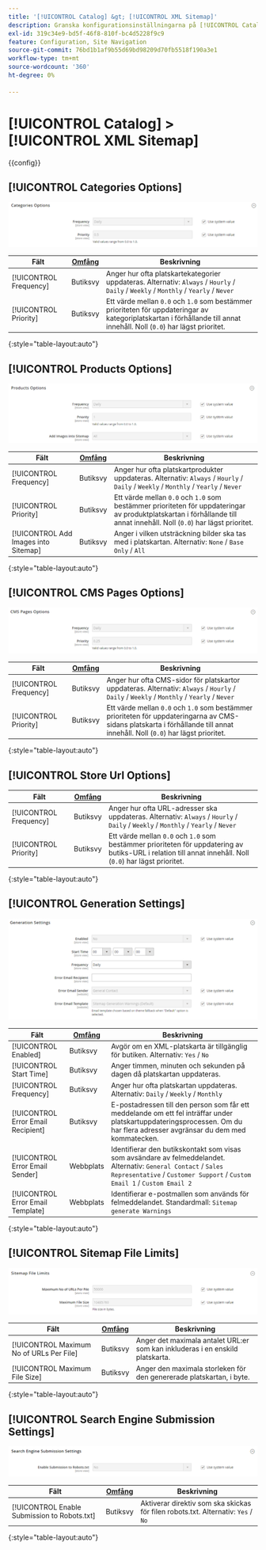 ```yaml
---
title: '[!UICONTROL Catalog] &gt; [!UICONTROL XML Sitemap]'
description: Granska konfigurationsinställningarna på [!UICONTROL Catalog] &gt; [!UICONTROL XML Sitemap] sidan för Commerce Admin.
exl-id: 319c34e9-bd5f-46f8-810f-bc4d5228f9c9
feature: Configuration, Site Navigation
source-git-commit: 76bd1b1af9b55d69bd98209d70fb5518f190a3e1
workflow-type: tm+mt
source-wordcount: '360'
ht-degree: 0%

---
```


# [!UICONTROL Catalog] > [!UICONTROL XML Sitemap]

{{config}}

## [!UICONTROL Categories Options]

![Kategorialternativ](./assets/xml-sitemap-categories-options.png)<!-- zoom -->

<!-- [Categories Options](https://docs.magento.com/user-guide/marketing/sitemap-xml-configure.html) -->

| Fält | [Omfång](../../getting-started/websites-stores-views.md#scope-settings) | Beskrivning |
|--- |--- |--- |
| [!UICONTROL Frequency] | Butiksvy | Anger hur ofta platskartekategorier uppdateras. Alternativ: `Always` / `Hourly` / `Daily` / `Weekly` / `Monthly` / `Yearly` / `Never` |
| [!UICONTROL Priority] | Butiksvy | Ett värde mellan `0.0` och `1.0` som bestämmer prioriteten för uppdateringar av kategoriplatskartan i förhållande till annat innehåll. Noll (`0.0`) har lägst prioritet. |

{:style=&quot;table-layout:auto&quot;}

## [!UICONTROL Products Options]

![Produktalternativ](./assets/xml-sitemap-products-options.png)<!-- zoom -->

<!-- [Products Options](https://docs.magento.com/user-guide/marketing/sitemap-xml-configure.html) -->

| Fält | [Omfång](../../getting-started/websites-stores-views.md#scope-settings) | Beskrivning |
|--- |--- |--- |
| [!UICONTROL Frequency] | Butiksvy | Anger hur ofta platskartprodukter uppdateras. Alternativ: `Always` / `Hourly` / `Daily` / `Weekly` / `Monthly` / `Yearly` / `Never` |
| [!UICONTROL Priority] | Butiksvy | Ett värde mellan `0.0` och `1.0` som bestämmer prioriteten för uppdateringar av produktplatskartan i förhållande till annat innehåll. Noll (`0.0`) har lägst prioritet. |
| [!UICONTROL Add Images into Sitemap] | Butiksvy | Anger i vilken utsträckning bilder ska tas med i platskartan. Alternativ: `None` / `Base Only` / `All` |

{:style=&quot;table-layout:auto&quot;}

## [!UICONTROL CMS Pages Options]

![Alternativ för CMS-sidor](./assets/xml-sitemap-cms-pages-options.png)<!-- zoom -->

<!-- [CMS Pages Options](https://docs.magento.com/user-guide/marketing/sitemap-xml-configure.html) -->

| Fält | [Omfång](../../getting-started/websites-stores-views.md#scope-settings) | Beskrivning |
|--- |--- |--- |
| [!UICONTROL Frequency] | Butiksvy | Anger hur ofta CMS-sidor för platskartor uppdateras. Alternativ: `Always` / `Hourly` / `Daily` / `Weekly` / `Monthly` / `Yearly` / `Never` |
| [!UICONTROL Priority] | Butiksvy | Ett värde mellan `0.0` och `1.0` som bestämmer prioriteten för uppdateringarna av CMS-sidans platskarta i förhållande till annat innehåll. Noll (`0.0`) har lägst prioritet. |

{:style=&quot;table-layout:auto&quot;}

## [!UICONTROL Store Url Options]

| Fält | [Omfång](../../getting-started/websites-stores-views.md#scope-settings) | Beskrivning |
|--- |--- |--- |
| [!UICONTROL Frequency] | Butiksvy | Anger hur ofta URL-adresser ska uppdateras. Alternativ: `Always` / `Hourly` / `Daily` / `Weekly` / `Monthly` / `Yearly` / `Never` |
| [!UICONTROL Priority] | Butiksvy | Ett värde mellan `0.0` och `1.0` som bestämmer prioriteten för uppdatering av butiks-URL i relation till annat innehåll. Noll (`0.0`) har lägst prioritet. |

{:style=&quot;table-layout:auto&quot;}

## [!UICONTROL Generation Settings]

![Genereringsinställningar](./assets/xml-sitemap-generation-settings.png)<!-- zoom -->

<!-- [Generation Settings](https://docs.magento.com/user-guide/marketing/sitemap-xml-configure.html) -->

| Fält | [Omfång](../../getting-started/websites-stores-views.md#scope-settings) | Beskrivning |
|--- |--- |--- |
| [!UICONTROL Enabled] | Butiksvy | Avgör om en XML-platskarta är tillgänglig för butiken. Alternativ: `Yes` / `No` |
| [!UICONTROL Start Time] | Butiksvy | Anger timmen, minuten och sekunden på dagen då platskartan uppdateras. |
| [!UICONTROL Frequency] | Butiksvy | Anger hur ofta platskartan uppdateras. Alternativ: `Daily` / `Weekly` / `Monthly` |
| [!UICONTROL Error Email Recipient] | Butiksvy | E-postadressen till den person som får ett meddelande om ett fel inträffar under platskartuppdateringsprocessen. Om du har flera adresser avgränsar du dem med kommatecken. |
| [!UICONTROL Error Email Sender] | Webbplats | Identifierar den butikskontakt som visas som avsändare av felmeddelandet. Alternativ: `General Contact` / `Sales Representative` / `Customer Support` / `Custom Email 1` / `Custom Email 2` |
| [!UICONTROL Error Email Template] | Webbplats | Identifierar e-postmallen som används för felmeddelandet. Standardmall: `Sitemap generate Warnings` |

{:style=&quot;table-layout:auto&quot;}

## [!UICONTROL Sitemap File Limits]

![Filbegränsningar för platskarta](./assets/xml-sitemap-sitemap-file-limits.png)<!-- zoom -->

<!-- [Sitemap File Limits](https://docs.magento.com/user-guide/marketing/sitemap-xml-configure.html) -->

| Fält | [Omfång](../../getting-started/websites-stores-views.md#scope-settings) | Beskrivning |
|--- |--- |--- |
| [!UICONTROL Maximum No of URLs Per File] | Butiksvy | Anger det maximala antalet URL:er som kan inkluderas i en enskild platskarta. |
| [!UICONTROL Maximum File Size] | Butiksvy | Anger den maximala storleken för den genererade platskartan, i byte. |

{:style=&quot;table-layout:auto&quot;}

## [!UICONTROL Search Engine Submission Settings]

![Sändningsinställningar för sökmotor](./assets/xml-sitemap-search-engine-submission-settings.png)<!-- zoom -->

<!-- [Search Engine Submission Settings](https://docs.magento.com/user-guide/marketing/sitemap-xml-configure.html) -->

| Fält | [Omfång](../../getting-started/websites-stores-views.md#scope-settings) | Beskrivning |
|--- |--- |--- |
| [!UICONTROL Enable Submission to Robots.txt] | Butiksvy | Aktiverar direktiv som ska skickas för filen robots.txt. Alternativ: `Yes` / `No` |

{:style=&quot;table-layout:auto&quot;}

